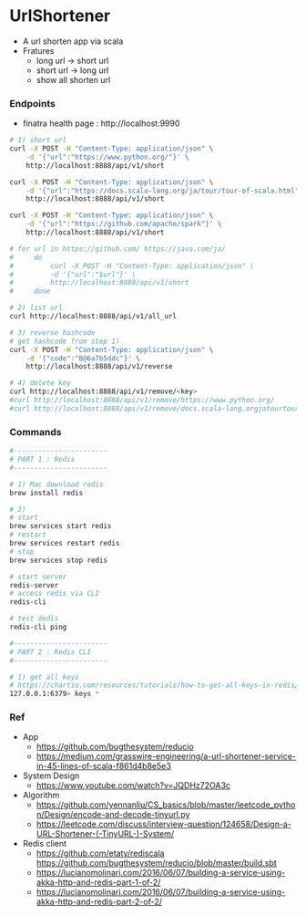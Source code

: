 # UrlShortener
- A url shorten app via scala
- Fratures
    - long url -> short url
    - short url -> long url
    - show all shorten url

### Endpoints
- finatra health page : http://localhost:9990

```bash
# 1) short url
curl -X POST -H "Content-Type: application/json" \
    -d '{"url":"https://www.python.org/"}' \
    http://localhost:8888/api/v1/short

curl -X POST -H "Content-Type: application/json" \
    -d '{"url":"https://docs.scala-lang.org/ja/tour/tour-of-scala.html"}' \
    http://localhost:8888/api/v1/short

curl -X POST -H "Content-Type: application/json" \
    -d '{"url":"https://github.com/apache/spark"}' \
    http://localhost:8888/api/v1/short

# for url in https://github.com/ https://java.com/ja/
#     do
#         curl -X POST -H "Content-Type: application/json" \
#         -d '{"url":"$url"}' \
#         http://localhost:8888/api/v1/short
#     done

# 2) list url
curl http://localhost:8888/api/v1/all_url

# 3) reverse hashcode
# get hashcode from step 1)
curl -X POST -H "Content-Type: application/json" \
    -d '{"code":"B@6a7b5ddc"}' \
    http://localhost:8888/api/v1/reverse

# 4) delete key
curl http://localhost:8888/api/v1/remove/<key>
#curl http://localhost:8888/api/v1/remove/https://www.python.org/
#curl http://localhost:8888/api/v1/remove/docs.scala-lang.orgjatourtour-of-scala.html
```

### Commands
```bash
#-----------------------
# PART 1 : Redis
#-----------------------

# 1) Mac download redis
brew install redis

# 2)
# start 
brew services start redis
# restart
brew services restart redis
# stop
brew services stop redis

# start server
redis-server
# access redis via CLI
redis-cli

# test dedis
redis-cli ping

#-----------------------
# PART 2 : Redis CLI
#-----------------------

# 1) get all keys
# https://chartio.com/resources/tutorials/how-to-get-all-keys-in-redis/
127.0.0.1:6379> keys *
```

### Ref
- App
    - https://github.com/bugthesystem/reducio
    - https://medium.com/grasswire-engineering/a-url-shortener-service-in-45-lines-of-scala-f861d4b8e5e3
- System Design
    - https://www.youtube.com/watch?v=JQDHz72OA3c
- Algorithm
    - https://github.com/yennanliu/CS_basics/blob/master/leetcode_python/Design/encode-and-decode-tinyurl.py
    - https://leetcode.com/discuss/interview-question/124658/Design-a-URL-Shortener-(-TinyURL-)-System/
- Redis client
    - https://github.com/etaty/rediscala
         https://github.com/bugthesystem/reducio/blob/master/build.sbt
    - https://lucianomolinari.com/2016/06/07/building-a-service-using-akka-http-and-redis-part-1-of-2/
    - https://lucianomolinari.com/2016/06/07/building-a-service-using-akka-http-and-redis-part-2-of-2/
